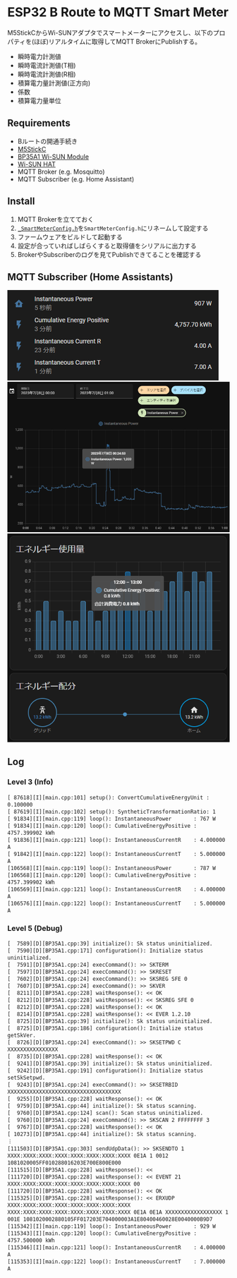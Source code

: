 # ESP32 B Route to MQTT Smart Meter

M5StickCからWi-SUNアダプタでスマートメーターにアクセスし、以下のプロパティを(ほぼ)リアルタイムに取得してMQTT BrokerにPublishする。

* 瞬時電力計測値
* 瞬時電流計測値(T相)
* 瞬時電流計測値(R相)
* 積算電力量計測値(正方向)
* 係数
* 積算電力量単位

## Requirements

* Bルートの開通手続き
* [M5StickC](https://www.switch-science.com/products/6470)
* [BP35A1 Wi-SUN Module](https://www.rohm.co.jp/products/wireless-communication/specified-low-power-radio-modules/bp35a1-product)
* [Wi-SUN HAT](https://www.switch-science.com/products/7612)
* MQTT Broker (e.g. Mosquitto)
* MQTT Subscriber (e.g. Home Assistant)

## Install

1. MQTT Brokerを立てておく
2. [`_SmartMeterConfig.h`](include/_SmartMeterConfig.h)を`SmartMeterConfig.h`にリネームして設定する
3. ファームウェアをビルドして起動する
4. 設定が合っていればしばらくすると取得値をシリアルに出力する
5. BrokerやSubscriberのログを見てPublishできてることを確認する

## MQTT Subscriber (Home Assistants)

![](doc/value_list.png)
![](doc/instantaneous_power_graph.png)
![](doc/energy_graph.png)

## Log
### Level 3 (Info)

```
[ 87618][I][main.cpp:101] setup(): ConvertCumulativeEnergyUnit : 0.100000
[ 87619][I][main.cpp:102] setup(): SyntheticTransformationRatio: 1
[ 91834][I][main.cpp:119] loop(): InstantaneousPower       : 767 W
[ 91834][I][main.cpp:120] loop(): CumulativeEnergyPositive : 4757.399902 kWh
[ 91836][I][main.cpp:121] loop(): InstantaneousCurrentR    : 4.000000 A
[ 91842][I][main.cpp:122] loop(): InstantaneousCurrentT    : 5.000000 A
[106568][I][main.cpp:119] loop(): InstantaneousPower       : 787 W
[106568][I][main.cpp:120] loop(): CumulativeEnergyPositive : 4757.399902 kWh
[106569][I][main.cpp:121] loop(): InstantaneousCurrentR    : 4.000000 A
[106576][I][main.cpp:122] loop(): InstantaneousCurrentT    : 5.000000 A
```

### Level 5 (Debug)

```
[  7589][D][BP35A1.cpp:39] initialize(): Sk status uninitialized.
[  7590][D][BP35A1.cpp:171] configuration(): Initialize status uninitialized.
[  7591][D][BP35A1.cpp:24] execCommand(): >> SKTERM
[  7597][D][BP35A1.cpp:24] execCommand(): >> SKRESET
[  7602][D][BP35A1.cpp:24] execCommand(): >> SKSREG SFE 0
[  7607][D][BP35A1.cpp:24] execCommand(): >> SKVER
[  8211][D][BP35A1.cpp:228] waitResponse(): << OK
[  8212][D][BP35A1.cpp:228] waitResponse(): << SKSREG SFE 0
[  8212][D][BP35A1.cpp:228] waitResponse(): << OK
[  8214][D][BP35A1.cpp:228] waitResponse(): << EVER 1.2.10
[  8725][D][BP35A1.cpp:39] initialize(): Sk status uninitialized.
[  8725][D][BP35A1.cpp:186] configuration(): Initialize status getSkVer.
[  8726][D][BP35A1.cpp:24] execCommand(): >> SKSETPWD C XXXXXXXXXXXXXXXX
[  8735][D][BP35A1.cpp:228] waitResponse(): << OK
[  9241][D][BP35A1.cpp:39] initialize(): Sk status uninitialized.
[  9242][D][BP35A1.cpp:191] configuration(): Initialize status setSkSetpwd.
[  9243][D][BP35A1.cpp:24] execCommand(): >> SKSETRBID XXXXXXXXXXXXXXXXXXXXXXXXXXXXXXXXXXXX
[  9255][D][BP35A1.cpp:228] waitResponse(): << OK
[  9759][D][BP35A1.cpp:44] initialize(): Sk status scanning.
[  9760][D][BP35A1.cpp:124] scan(): Scan status uninitialized.
[  9760][D][BP35A1.cpp:24] execCommand(): >> SKSCAN 2 FFFFFFFF 3
[  9767][D][BP35A1.cpp:228] waitResponse(): << OK
[ 10273][D][BP35A1.cpp:44] initialize(): Sk status scanning.
︙
[111503][D][BP35A1.cpp:303] sendUdpData(): >> SKSENDTO 1 XXXX:XXXX:XXXX:XXXX:XXXX:XXXX:XXXX:XXXX 0E1A 1 0012 1081020005FF010288016203E700E800E000
[111515][D][BP35A1.cpp:228] waitResponse(): <<
[111720][D][BP35A1.cpp:228] waitResponse(): << EVENT 21 XXXX:XXXX:XXXX:XXXX:XXXX:XXXX:XXXX:XXXX 00
[111720][D][BP35A1.cpp:228] waitResponse(): << OK
[115325][D][BP35A1.cpp:228] waitResponse(): << ERXUDP XXXX:XXXX:XXXX:XXXX:XXXX:XXXX:XXXX:XXXX XXXX:XXXX:XXXX:XXXX:XXXX:XXXX:XXXX:XXXX 0E1A 0E1A XXXXXXXXXXXXXXXXXX 1 001E 1081020002880105FF017203E704000003A1E80400460028E0040000B9D7
[115342][I][main.cpp:119] loop(): InstantaneousPower       : 929 W
[115343][I][main.cpp:120] loop(): CumulativeEnergyPositive : 4757.500000 kWh
[115346][I][main.cpp:121] loop(): InstantaneousCurrentR    : 4.000000 A
[115353][I][main.cpp:122] loop(): InstantaneousCurrentT    : 7.000000 A
```